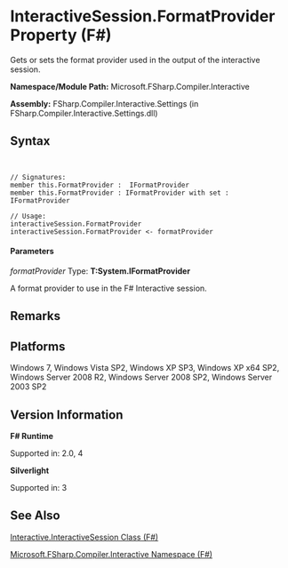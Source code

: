 # InteractiveSession.FormatProvider Property (F#)

Gets or sets the format provider used in the output of the interactive session.

**Namespace/Module Path:** Microsoft.FSharp.Compiler.Interactive

**Assembly:** FSharp.Compiler.Interactive.Settings (in FSharp.Compiler.Interactive.Settings.dll)


## Syntax


```


// Signatures:
member this.FormatProvider :  IFormatProvider
member this.FormatProvider : IFormatProvider with set :  IFormatProvider

// Usage:
interactiveSession.FormatProvider
interactiveSession.FormatProvider <- formatProvider

```



#### Parameters
*formatProvider*
Type: **T:System.IFormatProvider**


A format provider to use in the F# Interactive session.




## Remarks

## Platforms
Windows 7, Windows Vista SP2, Windows XP SP3, Windows XP x64 SP2, Windows Server 2008 R2, Windows Server 2008 SP2, Windows Server 2003 SP2


## Version Information
**F# Runtime**

Supported in: 2.0, 4

**Silverlight**

Supported in: 3


## See Also
[Interactive.InteractiveSession Class &#40;F&#35;&#41;](Interactive.InteractiveSession-Class-%28FSharp%29.md)

[Microsoft.FSharp.Compiler.Interactive Namespace &#40;F&#35;&#41;](Microsoft.FSharp.Compiler.Interactive-Namespace-%28FSharp%29.md)

